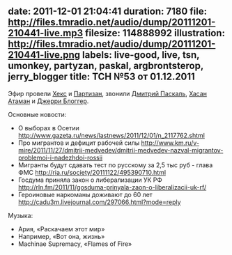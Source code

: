 date: 2011-12-01 21:04:41
duration: 7180
file: http://files.tmradio.net/audio/dump/20111201-210441-live.mp3
filesize: 114888992
illustration: http://files.tmradio.net/audio/dump/20111201-210441-live.png
labels: live-good, live, tsn, umonkey, partyzan, paskal, argbrontsterop, jerry_blogger
title: ТСН №53 от 01.12.2011
---
Эфир провели [Хекс](/guests/umonkey/) и [Партизан](/guests/partyzan/), звонили
[Дмитрий Паскаль](/guests/paskal/), [Хасан Атаман](/guests/argbrontsterop/) и
[Джерри Блоггер](/guests/blogger/).

Основные новости:

- О выборах в Осетии
  http://www.gazeta.ru/news/lastnews/2011/12/01/n_2117762.shtml
- Про мигрантов и дефицит рабочей силы
  http://www.km.ru/v-mire/2011/11/27/dmitrii-medvedev/dmitrii-medvedev-nazval-migrantov-problemoi-i-nadezhdoi-rossii
- Мигранты будут сдавать тест по русскому за 2,5 тыс руб - глава ФМС
  http://ria.ru/society/20111122/495390710.html
- Госдума приняла закон о либерализации УК РФ
  http://rln.fm/2011/11/gosduma-prinyala-zaon-o-liberalizacii-uk-rf/
- Героиновые наркоманы доживают до 60 лет
  http://cadu3m.livejournal.com/297066.html?mode=reply

Музыка:

- Ария, «Раскачаем этот мир»
- Например, «Вот она, жизнь»
- Machinae Supremacy, «Flames of Fire»
